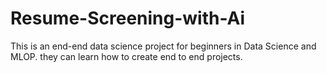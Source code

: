 # Resume-Screening-with-Ai
This is an end-end data science project for beginners in Data Science and MLOP. they can learn how to create end to end projects.
